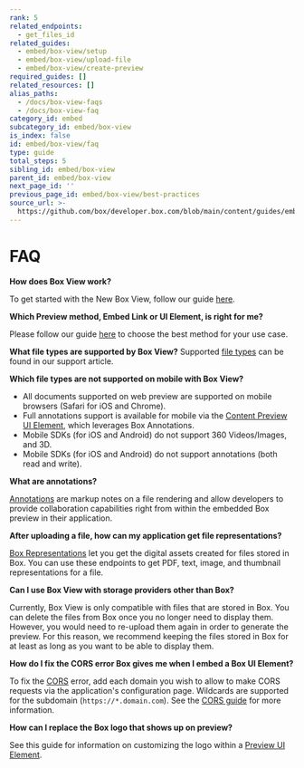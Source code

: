 ```yaml
---
rank: 5
related_endpoints:
  - get_files_id
related_guides:
  - embed/box-view/setup
  - embed/box-view/upload-file
  - embed/box-view/create-preview
required_guides: []
related_resources: []
alias_paths:
  - /docs/box-view-faqs
  - /docs/box-view-faq
category_id: embed
subcategory_id: embed/box-view
is_index: false
id: embed/box-view/faq
type: guide
total_steps: 5
sibling_id: embed/box-view
parent_id: embed/box-view
next_page_id: ''
previous_page_id: embed/box-view/best-practices
source_url: >-
  https://github.com/box/developer.box.com/blob/main/content/guides/embed/box-view/faq.md
---
```

# FAQ

**How does Box View work?**

To get started with the New Box View, follow our guide
[here](guide://embed/box-view/setup).

**Which Preview method, Embed Link or UI Element, is right for me?**

Please follow our guide [here](guide://embed/box-view/create-preview) to choose
the best method for your use case.

**What file types are supported by Box View?**
Supported [file types][file_types] can be found in our support article.

**Which file types are not supported on mobile with Box View?**

* All documents supported on web preview are supported on mobile browsers (Safari for iOS and Chrome).
* Full annotations support is available for mobile via the [Content Preview UI Element](guide://embed/ui-elements/preview), which leverages Box Annotations.
* Mobile SDKs (for iOS and Android) do not support 360 Videos/Images, and 3D.
* Mobile SDKs (for iOS and Android) do not support annotations (both read and write).

**What are annotations?**

[Annotations][annotations] are markup notes on a file rendering and allow
developers to provide collaboration capabilities right from within the
embedded Box preview in their application.

**After uploading a file, how can my application get file representations?**

[Box Representations](guide://representations) let you get the digital assets
created for files stored in Box. You can use these endpoints to get PDF, text,
image, and thumbnail representations for a file.

**Can I use Box View with storage providers other than Box?**

Currently, Box View is only compatible with files that are stored in Box. You
can delete the files from Box once you no longer need to display them. However,
you would need to re-upload them again in order to generate the preview.
For this reason, we recommend keeping the files stored in Box for at least as
long as you want to be able to display them.

**How do I fix the CORS error Box gives me when I embed a Box UI Element?**

To fix the [CORS][cors] error, add each domain you wish to allow to make CORS
requests via the application's configuration page. Wildcards are supported for
the subdomain (`https://*.domain.com`). See the
[CORS guide](g://security/cors) for more information.

**How can I replace the Box logo that shows up on preview?**

See this guide for information on customizing the logo within a
[Preview UI Element](g://embed/ui-elements/logo/).

<!-- i18n-enable localize-links -->

[file_types]: https://support.box.com/hc/en-us/articles/360043695794-Viewing-Different-File-Types-Supported-in-Box-Content-Preview
<!-- i18n-enable localize-links -->

[annotations]: g://embed/ui-elements/annotations
[cors]: g://security/cors